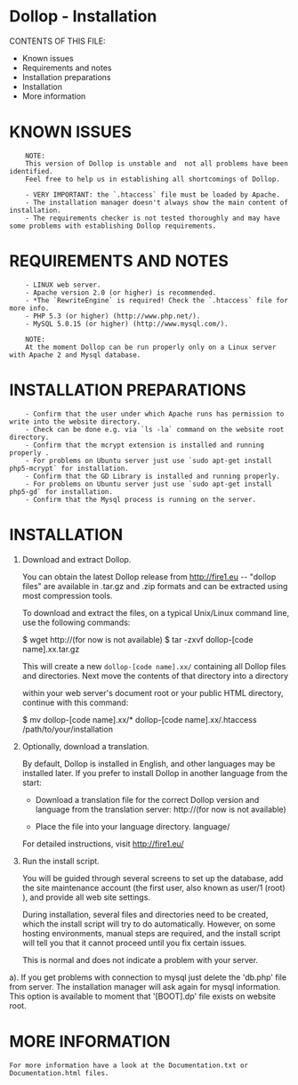 Dollop - Installation
=========================

CONTENTS OF THIS FILE: 
 * Known issues
 * Requirements and notes
 * Installation preparations
 * Installation
 * More information


 
KNOWN ISSUES
========================= 

        NOTE:
        This version of Dollop is unstable and  not all problems have been identified.
        Feel free to help us in establishing all shortcomings of Dollop.
    
        - VERY IMPORTANT: the `.htaccess` file must be loaded by Apache.
        - The installation manager doesn't always show the main content of installation.
        - The requirements checker is not tested thoroughly and may have some problems with establishing Dollop requirements.
 
 
 
REQUIREMENTS AND NOTES
=========================

        - LINUX web server.
        - Apache version 2.0 (or higher) is recommended.
        - *The `RewriteEngine` is required! Check the `.htaccess` file for more info.
        - PHP 5.3 (or higher) (http://www.php.net/).
        - MySQL 5.0.15 (or higher) (http://www.mysql.com/).
    
        NOTE:
        At the moment Dollop can be run properly only on a Linux server with Apache 2 and Mysql database.


    
INSTALLATION PREPARATIONS
=========================

        - Confirm that the user under which Apache runs has permission to write into the website directory.
        - Check can be done e.g. via `ls -la` command on the website root directory.
        - Confirm that the mcrypt extension is installed and running properly . 
        - For problems on Ubuntu server just use `sudo apt-get install php5-mcrypt` for installation.
        - Confirm that the GD Library is installed and running properly. 
        - For problems on Ubuntu server just use `sudo apt-get install php5-gd` for installation.
        - Confirm that the Mysql process is running on the server.





INSTALLATION        
=========================
    
1. Download and extract Dollop.

   You can obtain the latest Dollop release from http://fire1.eu -- "dollop files"
   are available in .tar.gz and .zip formats and can be extracted using most
   compression tools.

   To download and extract the files, on a typical Unix/Linux command line, use
   the following commands:

   $  wget http://(for now is not available)
   $  tar -zxvf dollop-[code name].xx.tar.gz

   This will create a new `dollop-[code name].xx/` containing all Dollop files and
   directories. Next move the contents of that directory into a directory

   within your web server's document root or your public HTML directory,
   continue with this command:

   $  mv dollop-[code name].xx/* dollop-[code name].xx/.htaccess /path/to/your/installation

2. Optionally, download a translation.

   By default, Dollop is installed in English, and other languages may be
   installed later. If you prefer to install Dollop in another language from the start:


   - Download a translation file for the correct Dollop version and language
     from the translation server: http://(for now is not available)

   - Place the file into your language directory. 
       language/

   For detailed instructions, visit http://fire1.eu/


3. Run the install script.

   You will be guided through several screens to set up the database, add the
   site maintenance account (the first user, also known as user/1 (root) ), and provide all web site settings.
   
   During installation, several files and directories need to be created, which
   the install script will try to do automatically. However, on some hosting
   environments, manual steps are required, and the install script will tell
   you that it cannot proceed until you fix certain issues.
   
    This is normal and does not indicate a problem with your server.

a). If you get problems with connection to mysql just delete the 'db.php' file from server.
     The installation manager will ask again for mysql information.
     This option is available to moment that '[BOOT].dp' file exists on website root. 

MORE INFORMATION   
=========================   
    
    For more information have a look at the Documentation.txt or Documentation.html files.